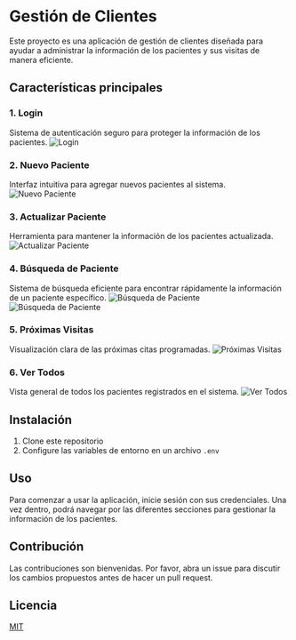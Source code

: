 # Gestión de Clientes

Este proyecto es una aplicación de gestión de clientes diseñada para ayudar a administrar la información de los pacientes y sus visitas de manera eficiente.

## Características principales
### 1. Login
Sistema de autenticación seguro para proteger la información de los pacientes.
![Login](https://i.postimg.cc/15MRsMC6/login.png)

### 2. Nuevo Paciente
Interfaz intuitiva para agregar nuevos pacientes al sistema.
![Nuevo Paciente](https://i.postimg.cc/0295ThfP/nuevo.png)

### 3. Actualizar Paciente
Herramienta para mantener la información de los pacientes actualizada.
![Actualizar Paciente](https://i.postimg.cc/J05ryQRf/edit.png)

### 4. Búsqueda de Paciente
Sistema de búsqueda eficiente para encontrar rápidamente la información de un paciente específico.
![Búsqueda de Paciente](https://i.postimg.cc/4yg4N0Rv/buscar.png)
![Búsqueda de Paciente](https://i.postimg.cc/dQ2tSJG5/buscar2.png)

### 5. Próximas Visitas
Visualización clara de las próximas citas programadas.
![Próximas Visitas](https://i.postimg.cc/XYJjJFmP/proxima.png)

### 6. Ver Todos
Vista general de todos los pacientes registrados en el sistema.
![Ver Todos](https://i.postimg.cc/9QnWq0jQ/todos.png)

## Instalación

1. Clone este repositorio
2. Configure las variables de entorno en un archivo `.env`


## Uso

Para comenzar a usar la aplicación, inicie sesión con sus credenciales. Una vez dentro, podrá navegar por las diferentes secciones para gestionar la información de los pacientes.

## Contribución

Las contribuciones son bienvenidas. Por favor, abra un issue para discutir los cambios propuestos antes de hacer un pull request.

## Licencia

[MIT](https:pendiente.com)